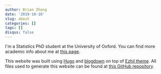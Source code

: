 ```yaml
---
author: Brian Zhang
date: '2019-10-10'
slug: about
categories: []
tags: []
disqus: false
---
```


I'm a Statistics PhD student at the University of Oxford. You can find more academic info about me at [this page](https://www.stats.ox.ac.uk/~bzhang/).

This website was built using <a href="https://gohugo.io">Hugo</a> and <a href="https://github.com/rstudio/blogdown">blogdown</a> on top of <a href="https://github.com/vividvilla/ezhil">Ezhil theme</a>. All files used to generate this website can be found at [this GitHub repository](https://github.com/brianzhang01/blog).
